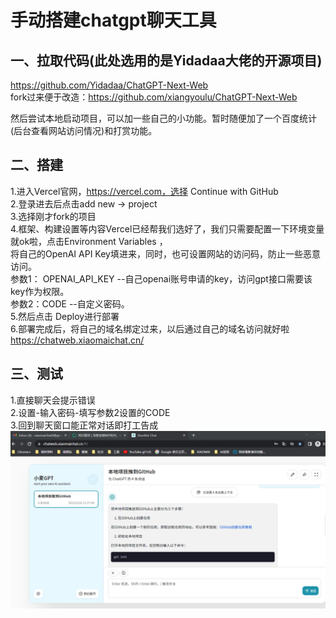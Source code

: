 #  手动搭建chatgpt聊天工具

## 一、拉取代码(此处选用的是Yidadaa大佬的开源项目)
https://github.com/Yidadaa/ChatGPT-Next-Web  
fork过来便于改造：https://github.com/xiangyoulu/ChatGPT-Next-Web  

然后尝试本地启动项目，可以加一些自己的小功能。暂时随便加了一个百度统计(后台查看网站访问情况)和打赏功能。  


## 二、搭建
1.进入Vercel官网，https://vercel.com，选择 Continue with GitHub  
2.登录进去后点击add new -> project  
3.选择刚才fork的项目  
4.框架、构建设置等内容Vercel已经帮我们选好了，我们只需要配置一下环境变量就ok啦，点击Environment Variables ，  
将自己的OpenAI API Key填进来，同时，也可设置网站的访问码，防止一些恶意访问。  
参数1： OPENAI_API_KEY  --自己openai账号申请的key，访问gpt接口需要该key作为权限。  
参数2：CODE    --自定义密码。  
5.然后点击 Deploy进行部署  
6.部署完成后，将自己的域名绑定过来，以后通过自己的域名访问就好啦  
https://chatweb.xiaomaichat.cn/  

## 三、测试
1.直接聊天会提示错误  
2.设置-输入密码-填写参数2设置的CODE  
3.回到聊天窗口能正常对话即打工告成  
![xiaomai-chat](../images/xiaomai-chat.png)
